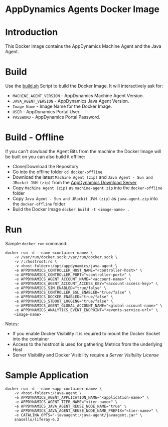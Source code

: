AppDynamics Agents Docker Image
======
# Introduction
This Docker Image contains the AppDynamics Machine Agent and the Java Agent.
# Build
Use the [build.sh] Script to build the Docker Image. It will interactively ask for:
* ```MACHINE_AGENT_VERSION``` -  AppDynamics Machine Agent Version.
* ```JAVA_AGENT_VERSION``` -  AppDynamics Java Agent Version.
* ```Image Name``` - Image Name for the Docker Image.
* ```USER``` -  AppDynamics Portal User.
* ```PASSWORD``` - AppDynamics Portal Password.

# Build - Offline
If you can't dowload the Agent Bits from the machine the Docker Image will be built on you can also build it offline:
* Clone/Download the Repository
* Go into the offline folder ```cd docker-offline```
* Download the latest ```Machine Agent (zip)``` and ```Java Agent - Sun and JRockit JVM (zip)``` from the [AppDynamics Download Server]
* Copy ```Machine Agent (zip)``` as ```machine-agent.zip``` into the ```docker-offline``` folder
* Copy ```Java Agent - Sun and JRockit JVM (zip)``` as ```java-agent.zip``` into the ```docker-offline``` folder
* Build the Docker Image ```docker build -t <image-name> .```


# Run
Sample ```docker run``` command:
```
docker run -d --name <container-name> \
    -v /var/run/docker.sock:/var/run/docker.sock \
    -v /:/hostroot:ro \
    -v <host-folder>:/opt/appdynamics/java-agent \
    -e APPDYNAMICS_CONTROLLER_HOST_NAME="<controller-host>" \
    -e APPDYNAMICS_CONTROLLER_PORT="<controller-port>" \
    -e APPDYNAMICS_AGENT_ACCOUNT_NAME="<account-name>" \
    -e APPDYNAMICS_AGENT_ACCOUNT_ACCESS_KEY="<account-access-key>" \
    -e APPDYNAMICS_SIM_ENABLED="true/false" \
    -e APPDYNAMICS_CONTROLLER_SSL_ENABLED="true/false" \
    -e APPDYNAMICS_DOCKER_ENABLED="true/false" \
    -e APPDYNAMICS_STDOUT_LOGGING="true/false" \
    -e APPDYNAMICS_AGENT_GLOBAL_ACCOUNT_NAME="<global-account-name>" \
    -e APPDYNAMICS_ANALYTICS_EVENT_ENDPOINT="<events-service-url>" \
    <image-name>
```
Notes:
* If you enable Docker Visibility it is required to mount the Docker Socket into the container
* Access to the hostroot is used for gathering Metrics from the underlying Host
* Server Visibility and Docker Visibility require a *Server Visibility License*

# Sample Application
```
docker run -d --name <app-container-name> \
    -v <host-folder>:/java-agent \
    -e APPDYNAMICS_AGENT_APPLICATION_NAME="<application-name>" \
    -e APPDYNAMICS_AGENT_TIER_NAME="<tier-name>" \
    -e APPDYNAMICS_JAVA_AGENT_REUSE_NODE_NAME="true" \
    -e APPDYNAMICS_JAVA_AGENT_REUSE_NODE_NAME_PREFIX="<tier-name>" \
    -e CATALINA_OPTS="-javaagent:/java-agent/javaagent.jar" \
    snasello/liferay-6.2
```

[build.sh]: /build.sh
[AppDynamics Download Server]: https://download.appdynamics.com